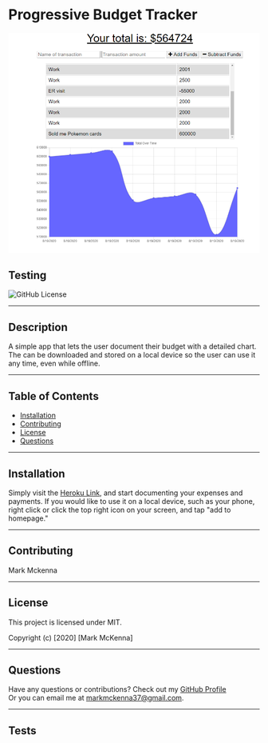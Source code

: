 
# Progressive Budget Tracker

![](public/assets/images/screenshot.png)
  
## Testing
  
![GitHub License](https://img.shields.io/badge/license-MIT-blue.svg)
  
---
  
## Description 
A simple app that lets the user document their budget with a detailed chart. The can be downloaded and stored on a local device so the user can use it any time, even while offline.
                      
--- 
                      
## Table of Contents
                      
                      
* [Installation](#installation)
* [Contributing](#contributing)
* [License](#license)
* [Questions](#questions)
                      
---
                      
## Installation
                      
Simply visit the [Heroku Link](https://cryptic-citadel-66180.herokuapp.com/), and start documenting your expenses and payments. If you would like to use it on a local device, such as your phone, right click or click the top right icon on your screen, and tap "add to homepage."
                                        
---
                      
## Contributing
                      
Mark Mckenna
                      
---
                      
## License
                      
This project is licensed under MIT.
  
Copyright (c) [2020] [Mark McKenna]
  
                      
---
                                                         
## Questions
Have any questions or contributions? Check out my [GitHub Profile](https://github.com/markmckenna37)                 
Or you can email me at <markmckenna37@gmail.com>.
                      
---
                      
## Tests
                      

